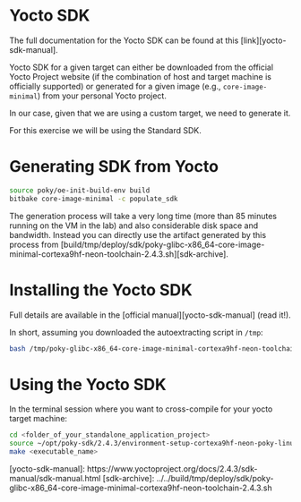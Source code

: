 # Yocto SDK

The full documentation for the Yocto SDK can be found at this [link][yocto-sdk-manual].

Yocto SDK for a given target can either be downloaded from the official Yocto Project website (if the combination of host and target machine is officially supported) or generated for a given image (e.g., `core-image-minimal`) from your personal Yocto project.

In our case, given that we are using a custom target, we need to generate it.

For this exercise we will be using the Standard SDK.

# Generating SDK from Yocto

```bash
source poky/oe-init-build-env build
bitbake core-image-minimal -c populate_sdk
```

The generation process will take a very long time (more than 85 minutes running on the VM in the lab) and also considerable disk space and bandwidth.
Instead you can directly use the artifact generated by this process from [build/tmp/deploy/sdk/poky-glibc-x86_64-core-image-minimal-cortexa9hf-neon-toolchain-2.4.3.sh][sdk-archive].

# Installing the Yocto SDK

Full details are available in the [official manual][yocto-sdk-manual] (read it!).

In short, assuming you downloaded the autoextracting script in `/tmp`:

```bash
bash /tmp/poky-glibc-x86_64-core-image-minimal-cortexa9hf-neon-toolchain-2.4.3.sh -d ~/opt/poky_sdk
```

# Using the Yocto SDK

In the terminal session where you want to cross-compile for your yocto target machine:

```bash
cd <folder_of_your_standalone_application_project>
source ~/opt/poky-sdk/2.4.3/environment-setup-cortexa9hf-neon-poky-linux-gnueabi
make <executable_name>
```

<!--- Links ---!>

[yocto-sdk-manual]: https://www.yoctoproject.org/docs/2.4.3/sdk-manual/sdk-manual.html
[sdk-archive]: ../../build/tmp/deploy/sdk/poky-glibc-x86_64-core-image-minimal-cortexa9hf-neon-toolchain-2.4.3.sh
